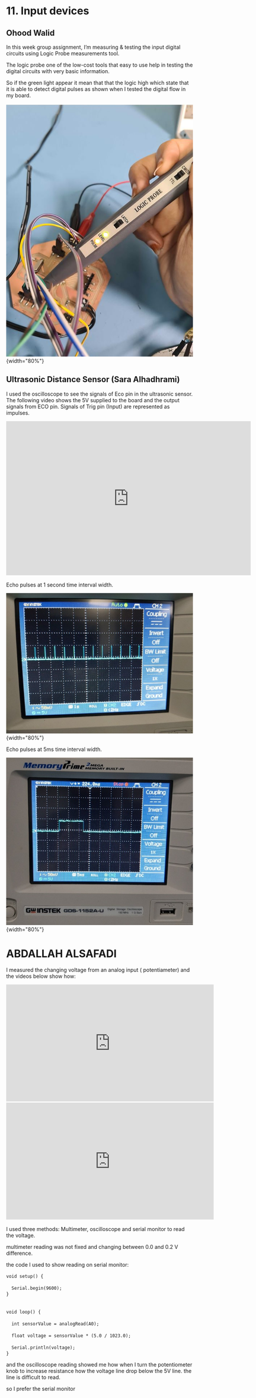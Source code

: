 # 11. Input devices

## **Ohood Walid**

In this week group assignment, I’m measuring & testing the input digital circuits using Logic Probe measurements tool.

The logic probe one of the low-cost tools that easy to use help in testing the digital circuits with very basic information.

So if the green light appear it mean that that the logic high which state that it is able to detect digital pulses as shown when I tested the digital flow in my board.

![](../images/Electronics-design/Og1.JPG){width="80%"}


## **Ultrasonic Distance Sensor (Sara Alhadhrami)**

I used the oscilloscope to see the signals of Eco pin in the ultrasonic sensor.
The following video shows the 5V supplied to the board and the output signals from ECO pin. Signals of Trig pin (Input) are represented as impulses.

<iframe width="660" height="415" src="https://www.youtube.com/embed/qIDbePMHwm4" title="YouTube video player" frameborder="0" allow="accelerometer; autoplay; clipboard-write; encrypted-media; gyroscope; picture-in-picture" allowfullscreen></iframe>           

Echo pulses at 1 second time interval width.

![](../images/input_devices/oscilloscope.jpg){width="80%"}

Echo pulses at 5ms time interval width.

![](../images/input_devices/oscilloscope2.jpg){width="80%"}


# **ABDALLAH ALSAFADI**


I measured the changing voltage from an analog input ( potentiameter) and the videos below show how:

<iframe width="560" height="315" src="https://www.youtube.com/embed/hjyNJEUx-MU" title="YouTube video player" frameborder="0" allow="accelerometer; autoplay; clipboard-write; encrypted-media; gyroscope; picture-in-picture" allowfullscreen></iframe>


<iframe width="560" height="315" src="https://www.youtube.com/embed/0vhoQX-fWoU" title="YouTube video player" frameborder="0" allow="accelerometer; autoplay; clipboard-write; encrypted-media; gyroscope; picture-in-picture" allowfullscreen></iframe>

I used three methods: Multimeter, oscilloscope and serial monitor to read the voltage.

multimeter reading was not fixed and changing between 0.0 and 0.2 V difference.

the code I used to show reading on serial monitor:



```
void setup() {

  Serial.begin(9600);
}


void loop() {

  int sensorValue = analogRead(A0);

  float voltage = sensorValue * (5.0 / 1023.0);

  Serial.println(voltage);
}
```


and the oscilloscope reading showed me how when I turn the potentiometer knob to increase resistance how the voltage line drop below the 5V line.
the line is difficult to read.

so I prefer the serial monitor
